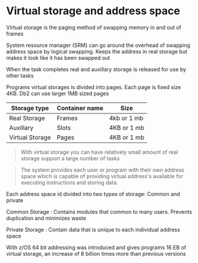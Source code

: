 
# Virtual storage and address space 


Virtual storage is the paging method of swapping memory in and out of frames

System resource manager (SRM) can go around the overhead of swapping address space by logical swapping. Keeps the address in real storage but makes it look like it has been swapped out

When the task completes real and auxillary storage is released for use by other tasks

Programs virtual storages is divided into pages. Each page is fixed size 4KB. Db2 can use larger 1MB sized pages 

| Storage type | Container name | Size |
| ------------ | -------------- | ---- |
| Real Storage | Frames | 4kb or 1 mb|
| Auxillary  | Slots | 4KB or 1 mb|
| Virtual Storage | Pages | 4KB or 1 mb|

> With virtual storage you can have relatively small amount of real storage support a large number of tasks

> The system provides each user or program with their own address space which is capable of providing virtual address's available for executing instructions and storing data.

Each address space id divided into two types of storage: Common and private

Common Storage
: Contains modules that common to many users. Prevents duplication and minimizes waste

Private Storage
: Contain data that is unique to each individual address space

With z/OS 64 bit addressing was introduced and gives programs 16 EB of virtual storage, an increase of 8 billion times more than previous versions

